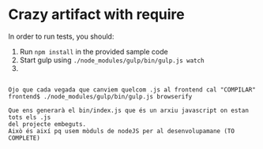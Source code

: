Crazy artifact with require
===========================

In order to run tests, you should:

1. Run `npm install` in the provided sample code
1. Start gulp using `./node_modules/gulp/bin/gulp.js watch`
1. 

```

Ojo que cada vegada que canviem quelcom .js al frontend cal "COMPILAR"
frontend$ ./node_modules/gulp/bin/gulp.js browserify

Que ens generarà el bin/index.js que és un arxiu javascript on estan tots els .js
del projecte embeguts.
Això és així pq usem mòduls de nodeJS per al desenvolupamane (TO COMPLETE)
